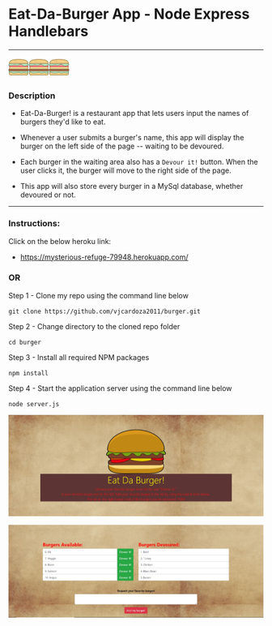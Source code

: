# Eat-Da-Burger App - Node Express Handlebars

-----------
![alt text](public/assets/img/burgerIcon.png)![alt text](public/assets/img/burgerIcon.png)![alt text](public/assets/img/burgerIcon.png)

### Description
* Eat-Da-Burger! is a restaurant app that lets users input the names of burgers they'd like to eat.

* Whenever a user submits a burger's name, this app will display the burger on the left side of the page -- waiting to be devoured.

* Each burger in the waiting area also has a `Devour it!` button. When the user clicks it, the burger will move to the right side of the page.

* This app will also store every burger in a MySql database, whether devoured or not.
-------------
### Instructions:

Click on the below heroku link:
* https://mysterious-refuge-79948.herokuapp.com/

### OR

Step 1 - Clone my repo using the command line below
```
git clone https://github.com/vjcardoza2011/burger.git
```
Step 2 - Change directory to the cloned repo folder
```
cd burger
```
Step 3 - Install all required NPM packages
```
npm install
```
Step 4 - Start the application server using the command line below
```
node server.js
```


![Alt text](screenshots/TopHalfofPage.JPG)

![Alt text](screenshots/BottomHalfofPage.JPG)

